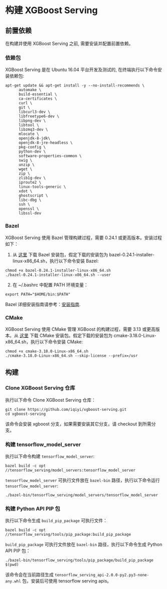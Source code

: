 # 构建 XGBoost Serving

## 前置依赖

在构建并使用 XGBoost Serving 之前, 需要安装并配置前置依赖。

### 依赖包

XGBoost Serving 是在 Ubuntu 16.04 平台开发及测试的, 在终端执行以下命令安装依赖包:

  ```
apt-get update && apt-get install -y --no-install-recommends \
        automake \
        build-essential \
        ca-certificates \
        curl \
        git \
        libcurl3-dev \
        libfreetype6-dev \
        libpng-dev \
        libtool \
        libzmq3-dev \
        mlocate \
        openjdk-8-jdk\
        openjdk-8-jre-headless \
        pkg-config \
        python-dev \
        software-properties-common \
        swig \
        unzip \
        wget \
        zip \
        zlib1g-dev \
        iproute2 \
        linux-tools-generic \
        xdot \
        ghostscript \
        libc-dbg \
        ssh \
        openssl \
        libssl-dev
  ```

### Bazel

XGBoost Serving 使用 Bazel 管理构建过程，需要 0.24.1 或更高版本。安装过程如下：

1. 从 [这里](https://github.com/bazelbuild/bazel/releases) 下载 Bazel 安装包，假定下载的安装包为 bazel-0.24.1-installer-linux-x86_64.sh，执行以下命令安装 Bazel:

  ```
chmod +x bazel-0.24.1-installer-linux-x86_64.sh
./bazel-0.24.1-installer-linux-x86_64.sh --user
  ```

2. 在 ~/.bashrc 中配置 PATH 环境变量：

  ```
export PATH="$HOME/bin:$PATH"
  ```

Bazel 详细安装指南请参考：[安装指南](https://docs.bazel.build/versions/4.0.0/install.html).

### CMake

XGBoost Serving 使用 CMake 管理 XGBoost 的构建过程，需要 3.13 或更高版本。从 [这里](https://github.com/Kitware/CMake/releases) 下载 CMake 安装包。假定下载的安装包为 cmake-3.18.0-Linux-x86_64.sh，执行以下命令安装 CMake:

  ```
chmod +x cmake-3.18.0-Linux-x86_64.sh
./cmake-3.18.0-Linux-x86_64.sh --skip-license --prefix=/usr
  ```

## 构建

### Clone XGBoost Serving 仓库

执行以下命令 Clone XGBoost Serving 仓库：

  ```
git clone https://github.com/iqiyi/xgboost-serving.git
cd xgboost-serving
  ```

该命令会安装 xgboost 分支，如果需要安装其它分支，请 checkout 到所需分支。

### 构建 tensorflow_model_server

执行以下命令构建 `tensorflow_model_server`:

  ```
bazel build -c opt //tensorflow_serving/model_servers:tensorflow_model_server
  ```

`tensorflow_model_server` 可执行文件放在 `bazel-bin` 路径，执行以下命令运行 `tensorflow_model_server`:

  ```
./bazel-bin/tensorflow_serving/model_servers/tensorflow_model_server
  ```

### 构建 Python API PIP 包

执行以下命令生成 `build_pip_package` 可执行文件：

  ```
bazel build -c opt //tensorflow_serving/tools/pip_package:build_pip_package
  ```

`build_pip_package` 可执行文件放在 `bazel-bin` 路径，执行以下命令生成 Python API PIP 包：

  ```
./bazel-bin/tensorflow_serving/tools/pip_package/build_pip_package $(pwd)
  ```

该命令会在当前路径生成 `tensorflow_serving_api-2.0.0-py2.py3-none-any.whl` 包，安装后可使用 tensorflow serving apis。
